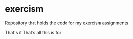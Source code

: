 # exercism
Repository that holds the code for my exercism assignments

That's it
That's all this is for
